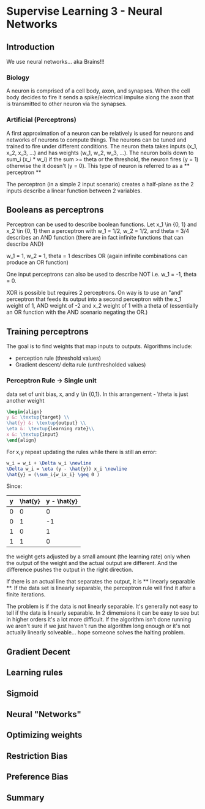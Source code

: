 # Supervise Learning 3 - Neural Networks

## Introduction
We use neural networks... aka Brains!!!

### Biology

A neuron is comprised of a cell body, axon, and synapses. When the cell body decides to fire it sends a spike/electrical impulse along the axon that is transmitted to other neuron via the synapses.

### Artificial (Perceptrons)

A first approximation of a neuron can be relatively is used for neurons and networks of neurons to compute things. The neurons can be tuned and trained to fire under different conditions. The neuron theta takes  inputs (x_1, x_2, x_3, ...) and has weights (w_1, w_2, w_3, ...). The neuron boils down to sum_i (x_i * w_i)  if the sum >= theta or the threshold, the neuron fires (y = 1) otherwise the it doesn't (y = 0). This type of neuron is referred to as a ** perceptron **

The perceptron (in a simple 2 input scenario) creates a half-plane as the 2 inputs describe a linear function between 2 variables.


## Booleans as perceptrons

Perceptron can be used to describe boolean functions. Let x_1 \in {0, 1} and x_2 \in {0, 1} then a perceptron with w_1 = 1/2, w_2 = 1/2, and theta = 3/4 describes an AND function (there are in fact infinite functions that can describe AND)

w_1 = 1, w_2 = 1, theta = 1 describes OR (again infinite combinations can produce an OR function)

One input perceptrons can also be used to describe NOT i.e. w_1 = -1, theta = 0.

XOR is possible but requires 2 perceptrons. On way is to use an "and" perceptron that feeds its output into a second perceptron with the x_1 weight of 1, AND weight of -2 and x_2 weight of 1 with a theta of (essentially an OR function with the AND scenario negating the OR.)

## Training perceptrons

The goal is to find weights that map inputs to outputs. Algorithms include:
* perception rule (threshold values)
* Gradient descent/ delta rule (unthresholded values)

### Perceptron Rule -> Single unit

data set of unit bias, x, and y \in {0,1}. In this arrangement - \theta is just another weight

```tex
\begin{align}
y &: \textup{target} \\
\hat{y} &: \textup{output} \\
\eta &: \textup{learning rate}\\
x &: \textup{input}
\end{align}

```

For x,y repeat updating the rules while there is still an error:

```tex
w_i = w_i + \Delta w_i \newline
\Delta w_i = \eta (y - \hat{y}) x_i \newline
\hat{y} = (\sum_i{w_ix_i} \geq 0 )
```
Since:

| y     | \hat{y}   | y - \hat{y}   |
| ----- | --------- | ------------- |
| 0     | 0         | 0             |
| 0     | 1         | -1            |
| 1     | 0         | 1             |
| 1     | 1         | 0             |


the weight gets adjusted by a small amount (the learning rate) only when the output of the weight and the actual output are different. And the difference pushes the output in the right direction.

If there is an actual line that separates the output, it is ** linearly separable **. If the data set is linearly separable, the perceptron rule will find it after a finite iterations.

The problem is if the data is not linearly separable. It's generally not easy to tell if the data is linearly separable. In 2 dimensions it can be easy to see but in higher orders it's a lot more difficult. If the algorithm isn't done running we aren't sure if we just haven't run the algorithm long enough or it's not actually linearly solveable... hope someone solves the halting problem.

## Gradient Decent


## Learning rules


## Sigmoid


## Neural "Networks"


## Optimizing weights


## Restriction Bias


## Preference Bias


## Summary

